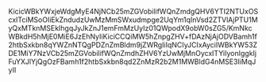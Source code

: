 KicicWBkYWxjeWdgMyE4NjNCb25mZGVobilifWQnZmdgQHV6YTI2NTUxOScxITciMSoOIiEkZndudzUwMzMmSWxudmpge2UqYm1qInVsd2ZTVlAjPTU1MyQxMTknMSEkIhgqJyJkZnJ1emFmMzUyIz01QWpodX9obW0sZG5/KmNkcWBkdH5hMjE0MiE6JzEhNyIiKiciCCQiMW5hZnpgZHV+fDAzNjAjODVBamh1f2htbSxkbn8qYWZnNTQgPDZnZmBldm9jZWRgIiIqNCIyJCIxAyciIWBkYW53ZDE1MiY7NzVCb25mZGVobilifWQnZmdhZHV6YzUwMjMnOycxITYiIyonIggkIjFuYXJlYjQgOzFBamh1f2htbSxkbn8qd2ZnMzR2b2M1MWBldG4nMSE3IiMqJyII